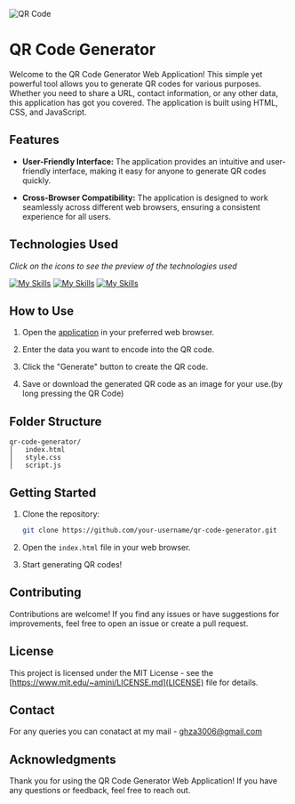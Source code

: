 ![QR Code](https://github.com/GZ30eee/QR-Code-Generator/assets/130747789/73a2e9d5-1124-414a-bd08-987cf396aae4)


# QR Code Generator
Welcome to the QR Code Generator Web Application! This simple yet powerful tool allows you to generate QR codes for various purposes. Whether you need to share a URL, contact information, or any other data, this application has got you covered. The application is built using HTML, CSS, and JavaScript.

## Features

- **User-Friendly Interface:** The application provides an intuitive and user-friendly interface, making it easy for anyone to generate QR codes quickly.

- **Cross-Browser Compatibility:** The application is designed to work seamlessly across different web browsers, ensuring a consistent experience for all users.

## Technologies Used
*Click on the icons to see the preview of the technologies used*

[![My Skills](https://skillicons.dev/icons?i=html)](https://github.com/GZ30eee/qr-code-generator/index.html)
[![My Skills](https://skillicons.dev/icons?i=css)](https://github.com/GZ30eee/qr-code-generator/style.css)
[![My Skills](https://skillicons.dev/icons?i=js)](https://github.com/qr-code-generator/script.js)

## How to Use

1. Open the [application](https://gz30eee.github.io/QR-Code-Generator/) in your preferred web browser.

2. Enter the data you want to encode into the QR code.

3. Click the "Generate" button to create the QR code.

4. Save or download the generated QR code as an image for your use.(by long pressing the QR Code)

## Folder Structure

```plaintext
qr-code-generator/
│   index.html
│   style.css
│   script.js
```

## Getting Started

1. Clone the repository:

   ```bash
   git clone https://github.com/your-username/qr-code-generator.git

2. Open the `index.html` file in your web browser.

3. Start generating QR codes!

## Contributing
Contributions are welcome! If you find any issues or have suggestions for improvements, feel free to open an issue or create a pull request.

## License
This project is licensed under the MIT License - see the [https://www.mit.edu/~amini/LICENSE.md](LICENSE) file for details.

## Contact
For any queries you can conatact at my mail - ghza3006@gmail.com

## Acknowledgments
Thank you for using the QR Code Generator Web Application! If you have any questions or feedback, feel free to reach out.
